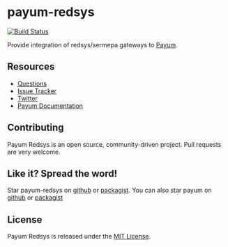 payum-redsys
============

[![Build Status](https://travis-ci.org/crevillo/payum-redsys.png?branch=master)](https://travis-ci.org/crevillo/payum-redsys)

Provide integration of redsys/sermepa gateways to [Payum](http://www.payum.org).

## Resources

* [Questions](https://github.com/crevillo/payum-redsys/issues)
* [Issue Tracker](https://github.com/crevillo/payum-redsys/issues)
* [Twitter](https://twitter.com/crevillo)
* [Payum Documentation](http://payum.org/doc#Payum)

## Contributing

Payum Redsys is an open source, community-driven project. Pull requests are very welcome.

## Like it? Spread the word!

Star payum-redsys on [github](https://github.com/crevillo/payum-redsys) or [packagist](https://packagist.org/packages/crevillo/payum-redsys).
You can also star payum on [github](https://github.com/payum/payum) or [packagist](https://packagist.org/packages/payum/payum)

## License

Payum Redsys is released under the [MIT License](LICENSE).


